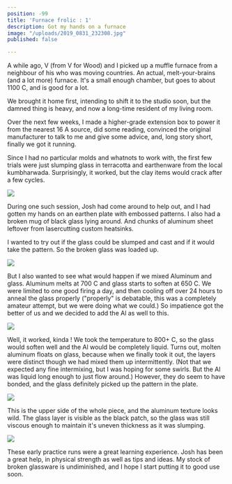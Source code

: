 ```yaml
---
position: -99
title: 'Furnace frolic : 1'
description: Got my hands on a furnace
image: "/uploads/2019_0831_232308.jpg"
published: false

---
```

A while ago, V (from V for Wood) and I picked up a muffle furnace from a neighbour of his who was moving countries. An actual, melt-your-brains (and a lot more) furnace. It's a small enough chamber, but goes to about 1100 C, and is good for a lot.

We brought it home first, intending to shift it to the studio soon, but the damned thing is heavy, and now a long-time resident of my living room.

Over the next few weeks, I made a higher-grade extension box to power it from the nearest 16 A source, did some reading, convinced the original manufacturer to talk to me and give some advice, and, long story short, finally we got it running.

Since I had no particular molds and whatnots to work with, the first few trials were just slumping glass in terracotta and earthenware from the local kumbharwada. Surprisingly, it worked, but the clay items would crack after a few cycles.

![](/uploads/2019_0318_215939.jpg)

During one such session, Josh had come around to help out, and I had gotten my hands on an earthen plate with embossed patterns. I also had a broken mug of black glass lying around. And chunks of aluminum sheet leftover from lasercutting custom heatsinks.

I wanted to try out if the glass could be slumped and cast and if it would take the pattern. So the broken glass was loaded up.

![](/uploads/2019_0831_232216.jpg)

But I also wanted to see what would happen if we mixed Aluminum and glass. Aluminum melts at 700 C and glass starts to soften at 650 C. We were limited to one good firing a day, and then cooling off over 24 hours to anneal the glass properly ("properly" is debatable, this was a completely amateur attempt, but we were doing what we could.) So impatience got the better of us and we decided to add the Al as well to this.

![](/uploads/2019_0831_232308.jpg)

Well, it worked, kinda ! We took the temperature to 800+ C, so the glass would soften well and the Al would be completely liquid. Turns out, molten aluminum floats on glass, because when we finally took it out, the layers were distinct though we had mixed them up intermittently. (Not that we expected any fine intermixing, but I was hoping for some swirls. But the Al was liquid long enough to just flow around.) However, they do seem to have bonded, and the glass definitely picked up the pattern in the plate.

![](/uploads/2019_0902_131317.jpg)

This is the upper side of the whole piece, and the aluminum texture looks wild. The glass layer is visible as the black patch, so the glass was still viscous enough to maintain it's uneven thickness as it was slumping.

![](/uploads/2019_0902_150137.jpg)

These early practice runs were a great learning experience. Josh has been a great help, in physical strength as well as tips and ideas. My stock of broken glassware is undiminished, and I hope I start putting it to good use soon.